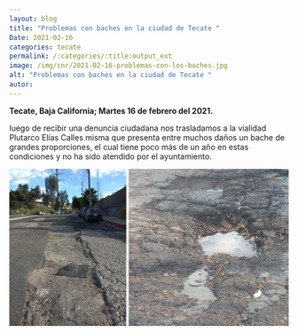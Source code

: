 ```yaml
---
layout: blog
title: "Problemas con baches en la ciudad de Tecate "
Date: 2021-02-16
categories: tecate
permalink: /:categories/:title:output_ext
image: /img/cnr/2021-02-16-problemas-con-los-baches.jpg
alt: "Problemas con baches en la ciudad de Tecate "
autor:
---
```


**Tecate, Baja California; Martes 16 de febrero del 2021.** 

luego de recibir una denuncia ciudadana nos trasladamos a la vialidad Plutarco Elías Calles misma que presenta entre muchos daños un bache de grandes proporciones, el cual tiene poco más de un año en estas condiciones y no ha sido atendido por el ayuntamiento.

<div id="carouselExampleSlidesOnly" class="carousel slide" data-ride="carousel">
  <div class="carousel-inner">
    <div class="carousel-item active">
       <img class="d-block w-100" src="/img/cnr/2021-02-16-problemas-con-los-baches.jpg" loading="lazy"  alt="Problemas con baches en la ciudad de Tecate ">
    </div>
  </div>
</div>
